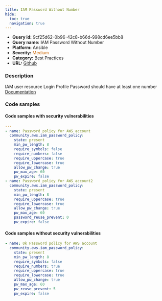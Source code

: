 ```yaml
---
title: IAM Password Without Number
hide:
  toc: true
  navigation: true
---
```


<style>
  .highlight .hll {
    background-color: #ff171742;
  }
  .md-content {
    max-width: 1100px;
    margin: 0 auto;
  }
</style>

-   **Query id:** 9cf25d62-0b96-42c8-b66d-998cd6ee5bb8
-   **Query name:** IAM Password Without Number
-   **Platform:** Ansible
-   **Severity:** <span style="color:#C60">Medium</span>
-   **Category:** Best Practices
-   **URL:** [Github](https://github.com/Checkmarx/kics/tree/master/assets/queries/ansible/aws/iam_password_without_number)

### Description
IAM user resource Login Profile Password should have at least one number<br>
[Documentation](https://docs.ansible.com/ansible/latest/collections/community/aws/iam_password_policy_module.html)

### Code samples
#### Code samples with security vulnerabilities
```yaml title="Postitive test num. 1 - yaml file" hl_lines="14 7"
---
- name: Password policy for AWS account
  community.aws.iam_password_policy:
    state: present
    min_pw_length: 8
    require_symbols: false
    require_numbers: false
    require_uppercase: true
    require_lowercase: true
    allow_pw_change: true
    pw_max_age: 60
    pw_expire: false
- name: Password policy for AWS account2
  community.aws.iam_password_policy:
    state: present
    min_pw_length: 8
    require_uppercase: true
    require_lowercase: true
    allow_pw_change: true
    pw_max_age: 60
    password_reuse_prevent: 0
    pw_expire: false

```


#### Code samples without security vulnerabilities
```yaml title="Negative test num. 1 - yaml file"
- name: Ok Password policy for AWS account
  community.aws.iam_password_policy:
    state: present
    min_pw_length: 8
    require_symbols: false
    require_numbers: true
    require_uppercase: true
    require_lowercase: true
    allow_pw_change: true
    pw_max_age: 60
    pw_reuse_prevent: 5
    pw_expire: false

```
